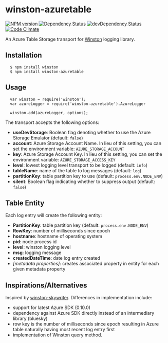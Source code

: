 winston-azuretable
==================

[![NPM version](https://badge.fury.io/js/winston-azuretable.svg)](http://badge.fury.io/js/winston-azuretable)
[![Dependency Status](https://david-dm.org/jpoon/winston-azuretable.svg)](https://david-dm.org/jpoon/winston-azuretable)
[![devDependency Status](https://david-dm.org/jpoon/winston-azuretable/dev-status.svg)](https://david-dm.org/jpoon/winston-azuretable#info=devDependencies)
[![Code Climate](https://codeclimate.com/github/jpoon/winston-azuretable/badges/gpa.svg)](https://codeclimate.com/github/jpoon/winston-azuretable)

An Azure Table Storage transport for [Winston](https://github.com/flatiron/winston) logging library.

Installation
------------

```
  $ npm install winston
  $ npm install winston-azuretable
```

Usage
-----
```
  var winston = require('winston');
  var azureLogger = require('winston-azuretable').AzureLogger

  winston.add(azureLogger, options);
```

The transport accepts the following options:

* **useDevStorage**: Boolean flag denoting whether to use the Azure Storage Emulator (default: `false`)
* **account**: Azure Storage Account Name. In lieu of this setting, you can set the environment variable: `AZURE_STORAGE_ACCOUNT`
* **key**: Azure Storage Account Key. In lieu of this setting, you can set the environment variable: `AZURE_STORAGE_ACCESS_KEY`
* **level**: lowest logging level transport to be logged (default: `info`)
* **tableName**: name of the table to log messages (default: `log`)
* **partitionKey**: table partition key to use (default: `process.env.NODE_ENV`)
* **silent**: Boolean flag indicating whether to suppress output (default: `false`)

Table Entity
------------
Each log entry will create the following entity:

* **PartitionKey**: table partition key (default: `process.env.NODE_ENV`)
* **RowKey**: number of milliseconds since epoch
* **hostname**: hostname of operating system
* **pid**: node process id
* **level**: winston logging level
* **msg**: logging message
* **createdDateTime**: date log entry created
* *[metadata properties]*: creates associated property in entity for each given metadata property


Inspirations/Alternatives
-------------------------
Inspired by [winston-skywriter](https://github.com/pofallon/winston-skywriter/). Differences in implementation include: 

* support for latest Azure SDK (0.10.0)
* dependency against Azure SDK directly instead of an intermediary library (bluesky)
* row key is the number of milliseconds since epoch resulting in Azure table naturally having most recent log entry first
* implementation of Winston query method.
